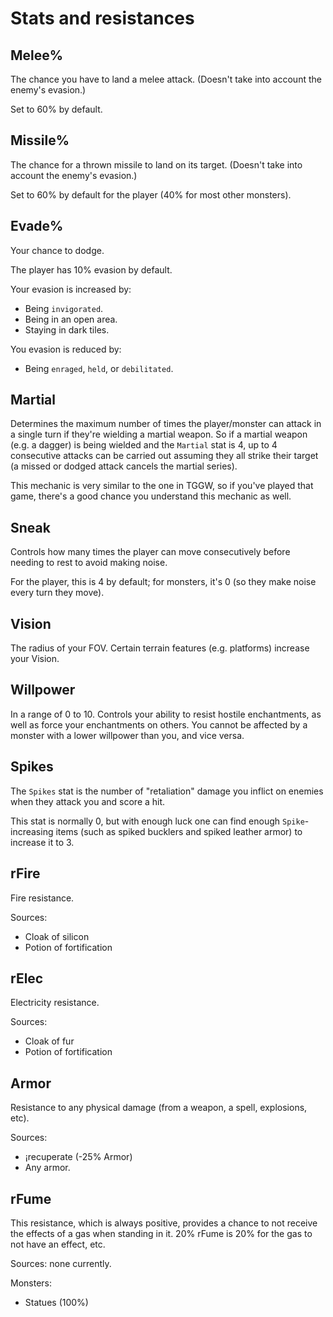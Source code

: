 # Stats and resistances

## Melee%

The chance you have to land a melee attack. (Doesn't take into account the
enemy's evasion.)

Set to 60% by default.

## Missile%

The chance for a thrown missile to land on its target. (Doesn't take into
account the enemy's evasion.)

Set to 60% by default for the player (40% for most other monsters).

## Evade%

Your chance to dodge.

The player has 10% evasion by default.

Your evasion is increased by:
- Being `invigorated`.
- Being in an open area.
- Staying in dark tiles.

You evasion is reduced by:
- Being `enraged`, `held`, or `debilitated`.

## Martial

Determines the maximum number of times the player/monster can attack in a single turn if
they're wielding a martial weapon. So if a martial weapon (e.g. a dagger) is
being wielded and the `Martial` stat is 4, up to 4 consecutive attacks can be
carried out assuming they all strike their target (a missed or dodged attack
cancels the martial series).

This mechanic is very similar to the one in TGGW, so if you've played that game,
there's a good chance you understand this mechanic as well.

## Sneak

Controls how many times the player can move consecutively before needing to rest
to avoid making noise.

For the player, this is 4 by default; for monsters, it's 0 (so they make noise
every turn they move).

## Vision

The radius of your FOV. Certain terrain features (e.g. platforms) increase your
Vision.

## Willpower

In a range of 0 to 10. Controls your ability to resist hostile enchantments, as
well as force your enchantments on others. You cannot be affected by a monster
with a lower willpower than you, and vice versa.

## Spikes

The `Spikes` stat is the number of "retaliation" damage you inflict on enemies
when they attack you and score a hit.

This stat is normally 0, but with enough luck one can find enough
`Spike`-increasing items (such as spiked bucklers and spiked leather armor) to
increase it to 3.

## rFire

Fire resistance.

Sources:
- Cloak of silicon
- Potion of fortification

## rElec

Electricity resistance.

Sources:
- Cloak of fur
- Potion of fortification

## Armor

Resistance to any physical damage (from a weapon, a spell, explosions, etc).

Sources:
- ¡recuperate (-25% Armor)
- Any armor.

## rFume

This resistance, which is always positive, provides a chance to not receive the
effects of a gas when standing in it. 20% rFume is 20% for the gas to not have
an effect, etc.

Sources: none currently.

Monsters:
- Statues (100%)
